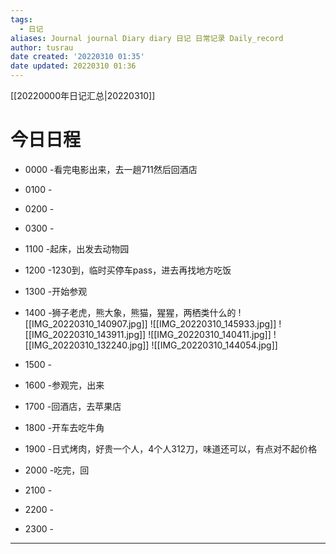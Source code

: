 ```yaml
---
tags:
  - 日记
aliases: Journal journal Diary diary 日记 日常记录 Daily_record
author: tusrau
date created: '20220310 01:35'
date updated: 20220310 01:36
---
```


[[20220000年日记汇总|20220310]]

# 今日日程

- 0000 -看完电影出来，去一趟711然后回酒店
- 0100 -
- 0200 -
- 0300 -

- 1100 -起床，出发去动物园
- 1200 -1230到，临时买停车pass，进去再找地方吃饭
- 1300 -开始参观
- 1400 -狮子老虎，熊大象，熊猫，猩猩，两栖类什么的
![[IMG_20220310_140907.jpg]]
![[IMG_20220310_145933.jpg]]
![[IMG_20220310_143911.jpg]]
![[IMG_20220310_140411.jpg]]
![[IMG_20220310_132240.jpg]]
![[IMG_20220310_144054.jpg]]
- 1500 -
- 1600 -参观完，出来
- 1700 -回酒店，去苹果店
- 1800 -开车去吃牛角

- 1900 -日式烤肉，好贵一个人，4个人312刀，味道还可以，有点对不起价格
- 2000 -吃完，回
- 2100 -
- 2200 -
- 2300 -

---
